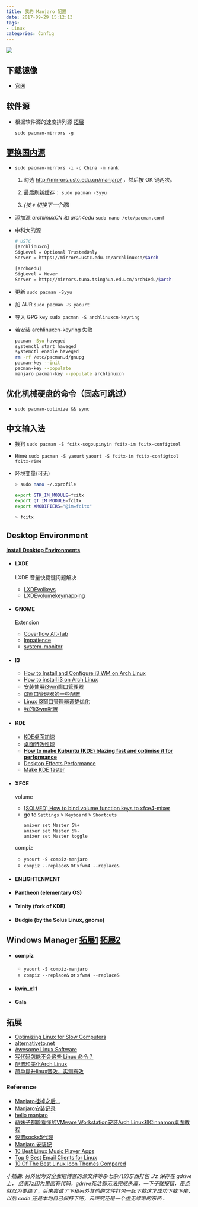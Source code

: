 ```yaml
---
title: 我的 Manjaro 配置
date: 2017-09-29 15:12:13
tags:
- Linux
categories: Config
---
```


![](https://i.imgur.com/AaPUAFV.jpg)

## 下载镜像
  - [官网](https://manjaro.org/get-manjaro/)

## 软件源
  - 根据软件源的速度排列源 [拓展](https://wiki.manjaro.org/index.php?title=Rankmirrors_to_Set_the_Fastest_Download_Server)

    `sudo pacman-mirrors -g`

## [更换国内源](http://www.im8.me/index.php/archives/101/)
- `sudo pacman-mirrors -i -c China -m rank`
  1. 勾选 http://mirrors.ustc.edu.cn/manjaro/ ，然后按 OK 键两次。

  2. 最后刷新缓存： `sudo pacman -Syyu`

  3. *(按 `#` 切换下一个源)*

- 添加源 *archlinuxCN* 和 *arch4edu*
  `sudo nano /etc/pacman.conf`

- 中科大的源
  ```bash
  # USTC
  [archlinuxcn]
  SigLevel = Optional TrustedOnly
  Server = https://mirrors.ustc.edu.cn/archlinuxcn/$arch

  [arch4edu]
  SigLevel = Never
  Server = http://mirrors.tuna.tsinghua.edu.cn/arch4edu/$arch
  ```

- 更新
  `sudo pacman -Syyu`

- 加 AUR
  `sudo pacman -S yaourt`

- 导入 GPG key
  `sudo pacman -S archlinuxcn-keyring`

- 若安装 archlinuxcn-keyring 失败
  ```bash
  pacman -Syu haveged
  systemctl start haveged
  systemctl enable haveged
  rm -rf /etc/pacman.d/gnupg
  pacman-key --init
  pacman-key --populate
  manjaro pacman-key --populate archlinuxcn
  ```

## 优化机械硬盘的命令（固态可跳过）
  - `sudo pacman-optimize && sync`

## 中文输入法
- 搜狗
  `sudo pacman -S fcitx-sogoupinyin fcitx-im fcitx-configtool`

- Rime
  `sudo pacman -S yaourt`
  `yaourt -S fcitx-im fcitx-configtool fcitx-rime`

- 环境变量(可无)
  ```bash
  > sudo nano ~/.xprofile

  export GTK_IM_MODULE=fcitx
  export QT_IM_MODULE=fcitx
  export XMODIFIERS="@im=fcitx"

  > fcitx
  ```

## Desktop Environment
__[Install Desktop Environments](https://wiki.manjaro.org/index.php/Install_Desktop_Environments)__

- #### LXDE
  LXDE 音量快捷键问题解决
  - [LXDEvolkeys](https://github.com/Lend27/linuxstuff/blob/master/LXDEvolkeys)
  - [LXDEvolumekeymapping](https://github.com/Lend27/linuxstuff/blob/master/LXDEvolumekeymapping)

- #### GNOME
  Extension
  - [Coverflow Alt-Tab](https://extensions.gnome.org/extension/97/coverflow-alt-tab/)
  - [Impatience](https://extensions.gnome.org/extension/277/impatience/)
  - [system-monitor](https://extensions.gnome.org/extension/120/system-monitor/)

- #### I3
  - [How to Install and Configure i3 WM on Arch Linux](https://www.linuxdeveloper.space/install-i3-window-manager/)
  - [How to install i3 on Arch Linux](https://erikdubois.be/how-to-install-i3-on-arch-linux/)
  - [安装使用i3wm窗口管理器](http://blog.topspeedsnail.com/archives/3615)
  - [i3窗口管理器的一些配置](https://blog.swineson.me/some-config-for-i3wm/)
  - [Linux I3窗口管理器调整优化](http://zsuil.com/?p=1650)
  - [我的i3wm配置](https://my.oschina.net/kylidboy/blog/639789)

- #### KDE
  - [KDE桌面加速](http://tieba.baidu.com/p/2381590168)
  - [桌面特效性能](https://userbase.kde.org/Desktop_Effects_Performance/zh-cn)
  - **[How to make Kubuntu (KDE) blazing fast and optimise it for performance](https://ubuntuforums.org/showthread.php?t=1889034)**
  - [Desktop Effects Performance](https://userbase.kde.org/Desktop_Effects_Performance#NVIDIA)
  - [Make KDE faster](https://forum.manjaro.org/t/make-kde-faster/21284)

- #### XFCE
  volume
  - [[SOLVED] How to bind volume function keys to xfce4-mixer](https://bbs.archlinux.org/viewtopic.php?id=67197)
  - go to `Settings` > `Keyboard` > `Shortcuts`
    ```bash
    amixer set Master 5%+
    amixer set Master 5%-
    amixer set Master toggle
    ```

  compiz
  - `yaourt -S compiz-manjaro`
  - `compiz --replace&` or `xfwm4 --replace&`

- #### ENLIGHTENMENT
- #### Pantheon (elementary OS)
- #### Trinity (fork of KDE)
- #### Budgie (by the Solus Linux, gnome)

## Windows Manager [拓展1](https://askubuntu.com/questions/18078/what-is-the-difference-between-a-desktop-environment-and-a-window-manager) [拓展2](https://www.slant.co/topics/390/~best-window-managers-for-linux)
- #### compiz
  - `yaourt -S compiz-manjaro`
  - `compiz --replace&` or `xfwm4 --replace&`

- #### kwin_x11
- #### Gala

## 拓展
- [Optimizing Linux for Slow Computers](http://www.akitaonrails.com/2017/01/17/optimizing-linux-for-slow-computers)
- [alternativeto.net](https://alternativeto.net/)
- [Awesome Linux Software](https://github.com/LewisVo/Awesome-Linux-Software)
- [写代码怎能不会这些 Linux 命令？](https://juejin.im/entry/599b9e07f265da246d6af09f)
- [配置和美化Arch Linux](http://www.jianshu.com/p/fe2165cc6af8)
- [简单提升linux音效，实测有效](https://bbs.deepin.org/forum.php?mod=viewthread&tid=137002)

### Reference
- [Manjaro挂掉之后...](http://silenwang.leanote.com/post/Manjaro%E6%8C%82%E6%8E%89%E4%B9%8B%E5%90%8E...)
- [Manjaro安装记录](http://www.jianshu.com/p/1a1208e37f2a)
- [hello manjaro](https://ealasou.com/artaicle/59228ccf5cc6312e2dc50b97)
- [萌妹子都能看懂的VMware Workstation安装Arch Linux和Cinnamon桌面教程](https://blog.mrx.one/2017/03/20/How-to-install-Arch-Linux-with-Cinnamon-desktop-on-VMware-Workstation/)
- [设置socks5代理](http://www.jianshu.com/p/ff4093ed893f)
- [Manjaro 安装记](http://www.jianshu.com/p/28b0484b8277)
- [10 Best Linux Music Player Apps](https://beebom.com/linux-music-player-apps/)
- [Top 9 Best Email Clients for Linux](https://itsfoss.com/best-email-clients-linux/)
- [10 Of The Best Linux Icon Themes Compared](https://www.devpy.me/10-of-the-best-linux-icon-themes-compared/)

_小插曲: 另外因为安全我把博客的源文件等杂七杂八的东西打包 .7z 保存在 gdrive 上， 结果7z因为里面有代码，gdrive死活都无法完成杀毒，一下子就报错，差点就以为要跪了，后来尝试了下和另外其他的文件打包一起下载这才成功下载下来，以后 code 还是本地自己保持下吧，云终究还是一个虚无缥缈的东西..._
